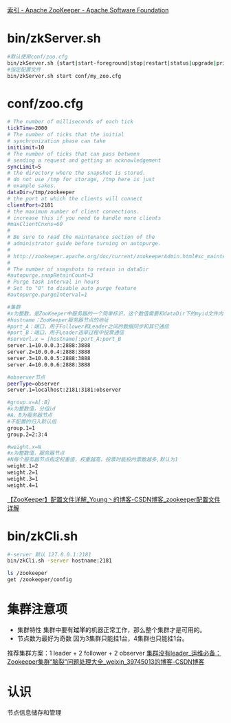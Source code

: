 
[索引 - Apache ZooKeeper - Apache Software Foundation](https://cwiki.apache.org/confluence/display/ZOOKEEPER)

# bin/zkServer.sh

```bash
#默认使用conf/zoo.cfg
bin/zkServer.sh {start|start-foreground|stop|restart|status|upgrade|print-cmd}
#指定配置文件
bin/zkServer.sh start conf/my_zoo.cfg
```

# conf/zoo.cfg

```bash
# The number of milliseconds of each tick
tickTime=2000
# The number of ticks that the initial
# synchronization phase can take
initLimit=10
# The number of ticks that can pass between
# sending a request and getting an acknowledgement
syncLimit=5
# the directory where the snapshot is stored.
# do not use /tmp for storage, /tmp here is just
# example sakes.
dataDir=/tmp/zookeeper
# the port at which the clients will connect
clientPort=2181
# the maximum number of client connections.
# increase this if you need to handle more clients
#maxClientCnxns=60
#
# Be sure to read the maintenance section of the
# administrator guide before turning on autopurge.
#
# http://zookeeper.apache.org/doc/current/zookeeperAdmin.html#sc_maintenance
#
# The number of snapshots to retain in dataDir
#autopurge.snapRetainCount=3
# Purge task interval in hours
# Set to "0" to disable auto purge feature
#autopurge.purgeInterval=1

#集群
#x为整数，是ZooKeeper中服务器的一个简单标识，这个数值需要和dataDir下的myid文件内容一致
#hostname：ZooKeeper服务器节点的地址
#port_A：端口，用于Follower和Leader之间的数据同步和其它通信
#port_B：端口，用于Leader选举过程中投票通信
#serverl.x = [hostname]:port_A:port_B
server.1=10.0.0.3:2888:3888
server.2=10.0.0.4:2888:3888
server.3=10.0.0.5:2888:3888
server.4=10.0.0.6:2888:3888

#observer节点
peerType=observer
server.1=localhost:2181:3181:observer

#group.x=A[:B]
#x为整数值，分组id
#A、B为服务器节点
#不配置的归入默认组
group.1=1
group.2=2:3:4

#weight.x=N
#x为整数值，服务器节点
#N每个服务器节点指定权重值，权重越高，投票时能投的票数越多,默认为1
weight.1=2
weight.2=1
weight.3=1
weight.4=1
```
[【ZooKeeper】配置文件详解_Young丶的博客-CSDN博客_zookeeper配置文件详解](https://blog.csdn.net/agonie201218/article/details/114637475)

# bin/zkCli.sh
```bash
#-server 默认 127.0.0.1:2181
bin/zkCli.sh -server hostname:2181
```
```bash
ls /zookeeper
get /zookeeper/config
```

# 集群注意项
- 集群特性
集群中要有**过半**的机器正常工作，那么整个集群才是可用的。
- 节点数为最好为奇数
因为3集群只能挂1台，4集群也只能挂1台。

推荐集群方案：1 leader + 2 follower + 2 observer
[集群没有leader_运维必备：Zookeeper集群“脑裂”问题处理大全_weixin_39745013的博客-CSDN博客](https://blog.csdn.net/weixin_39745013/article/details/111697774)

# 认识
节点信息储存和管理